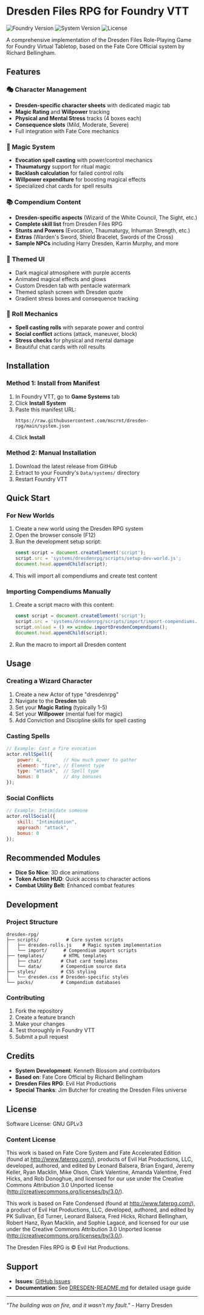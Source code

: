 # Dresden Files RPG for Foundry VTT

![Foundry Version](https://img.shields.io/badge/Foundry-v12-green)
![System Version](https://img.shields.io/badge/Version-0.1.1-blue)
![License](https://img.shields.io/badge/License-GPLv3-blue)

A comprehensive implementation of the Dresden Files Role-Playing Game for Foundry Virtual Tabletop, based on the Fate Core Official system by Richard Bellingham.

## Features

### 🎭 Character Management
- **Dresden-specific character sheets** with dedicated magic tab
- **Magic Rating** and **Willpower** tracking
- **Physical and Mental Stress** tracks (4 boxes each)
- **Consequence slots** (Mild, Moderate, Severe)
- Full integration with Fate Core mechanics

### 🎲 Magic System
- **Evocation spell casting** with power/control mechanics
- **Thaumaturgy** support for ritual magic
- **Backlash calculation** for failed control rolls
- **Willpower expenditure** for boosting magical effects
- Specialized chat cards for spell results

### 📚 Compendium Content
- **Dresden-specific aspects** (Wizard of the White Council, The Sight, etc.)
- **Complete skill list** from Dresden Files RPG
- **Stunts and Powers** (Evocation, Thaumaturgy, Inhuman Strength, etc.)
- **Extras** (Warden's Sword, Shield Bracelet, Swords of the Cross)
- **Sample NPCs** including Harry Dresden, Karrin Murphy, and more

### 🎨 Themed UI
- Dark magical atmosphere with purple accents
- Animated magical effects and glows
- Custom Dresden tab with pentacle watermark
- Themed splash screen with Dresden quote
- Gradient stress boxes and consequence tracking

### 🎯 Roll Mechanics
- **Spell casting rolls** with separate power and control
- **Social conflict** actions (attack, maneuver, block)
- **Stress checks** for physical and mental damage
- Beautiful chat cards with roll results

## Installation

### Method 1: Install from Manifest
1. In Foundry VTT, go to **Game Systems** tab
2. Click **Install System**
3. Paste this manifest URL:
   ```
   https://raw.githubusercontent.com/mscrnt/dresden-rpg/main/system.json
   ```
4. Click **Install**

### Method 2: Manual Installation
1. Download the latest release from GitHub
2. Extract to your Foundry's `Data/systems/` directory
3. Restart Foundry VTT

## Quick Start

### For New Worlds
1. Create a new world using the Dresden RPG system
2. Open the browser console (F12)
3. Run the development setup script:
   ```javascript
   const script = document.createElement('script');
   script.src = 'systems/dresdenrpg/scripts/setup-dev-world.js';
   document.head.appendChild(script);
   ```
4. This will import all compendiums and create test content

### Importing Compendiums Manually
1. Create a script macro with this content:
   ```javascript
   const script = document.createElement('script');
   script.src = 'systems/dresdenrpg/scripts/import/import-compendiums.js';
   script.onload = () => window.importDresdenCompendiums();
   document.head.appendChild(script);
   ```
2. Run the macro to import all Dresden content

## Usage

### Creating a Wizard Character
1. Create a new Actor of type "dresdenrpg"
2. Navigate to the **Dresden** tab
3. Set your **Magic Rating** (typically 1-5)
4. Set your **Willpower** (mental fuel for magic)
5. Add Conviction and Discipline skills for spell casting

### Casting Spells
```javascript
// Example: Cast a fire evocation
actor.rollSpell({
    power: 4,        // How much power to gather
    element: "fire", // Element type
    type: "attack",  // Spell type
    bonus: 0         // Any bonuses
});
```

### Social Conflicts
```javascript
// Example: Intimidate someone
actor.rollSocial({
    skill: "Intimidation",
    approach: "attack",
    bonus: 0
});
```

## Recommended Modules
- **Dice So Nice**: 3D dice animations
- **Token Action HUD**: Quick access to character actions
- **Combat Utility Belt**: Enhanced combat features

## Development

### Project Structure
```
dresden-rpg/
├── scripts/          # Core system scripts
│   ├── dresden-rolls.js    # Magic system implementation
│   └── import/      # Compendium import scripts
├── templates/       # HTML templates
│   ├── chat/       # Chat card templates
│   └── data/       # Compendium source data
├── styles/         # CSS styling
│   └── dresden.css # Dresden-specific styles
└── packs/          # Compendium databases
```

### Contributing
1. Fork the repository
2. Create a feature branch
3. Make your changes
4. Test thoroughly in Foundry VTT
5. Submit a pull request

## Credits

- **System Development**: Kenneth Blossom and contributors
- **Based on**: Fate Core Official by Richard Bellingham
- **Dresden Files RPG**: Evil Hat Productions
- **Special Thanks**: Jim Butcher for creating the Dresden Files universe

## License

Software License: GNU GPLv3

### Content License
This work is based on Fate Core System and Fate Accelerated Edition (found at http://www.faterpg.com/), products of Evil Hat Productions, LLC, developed, authored, and edited by Leonard Balsera, Brian Engard, Jeremy Keller, Ryan Macklin, Mike Olson, Clark Valentine, Amanda Valentine, Fred Hicks, and Rob Donoghue, and licensed for our use under the Creative Commons Attribution 3.0 Unported license (http://creativecommons.org/licenses/by/3.0/).

This work is based on Fate Condensed (found at http://www.faterpg.com/), a product of Evil Hat Productions, LLC, developed, authored, and edited by PK Sullivan, Ed Turner, Leonard Balsera, Fred Hicks, Richard Bellingham, Robert Hanz, Ryan Macklin, and Sophie Lagacé, and licensed for our use under the Creative Commons Attribution 3.0 Unported license (http://creativecommons.org/licenses/by/3.0/).

The Dresden Files RPG is © Evil Hat Productions.

## Support

- **Issues**: [GitHub Issues](https://github.com/mscrnt/dresden-rpg/issues)
- **Documentation**: See [DRESDEN-README.md](DRESDEN-README.md) for detailed usage guide

---

*"The building was on fire, and it wasn't my fault."* - Harry Dresden
